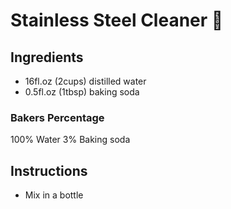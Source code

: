 # Stainless Steel Cleaner 🧼

## Ingredients

- 16fl.oz (2cups) distilled water
- 0.5fl.oz (1tbsp) baking soda

### Bakers Percentage

100% Water
3% Baking soda

## Instructions

* Mix in a bottle
